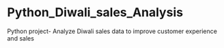 # Python_Diwali_sales_Analysis
Python project- Analyze Diwali sales data to improve customer experience and sales
